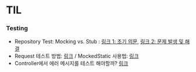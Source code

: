# TIL


### Testing
  - Repository Test: Mocking vs. Stub : [링크 1: 초기 의문](/TIL/2024/10/09%20(Fixture%20값테스트%2C%20Stub%20vs.%20Mock%2C%20Jackson%201%20field).md), [링크 2: 문제 발생 및 해결](/TIL/2024/10/12%20(Mocking%20문제).md)
  - Request 테스트 방법: [링크](/TIL/2024/10/11%20(MockedStatic%2C%20RequestTest).md)  / MockedStatic 사용법: [링크](/TIL/2024/10/11%20(MockedStatic%2C%20RequestTest).md)
  - Controller에서 에러 메시지를 테스트 해야할까? [링크](TIL/2024/10/13%20(컨트롤러의%20예외메시지%20테스트).md)
